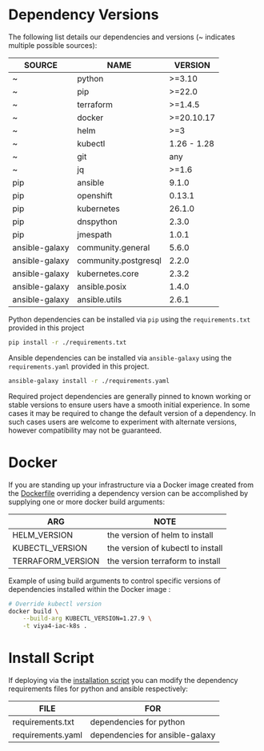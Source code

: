 # Dependency Versions

The following list details our dependencies and versions (~ indicates multiple possible sources):

| SOURCE         | NAME                 | VERSION     |
|----------------|----------------------|-------------|
| ~              | python               | >=3.10      |
| ~              | pip                  | >=22.0      |
| ~              | terraform            | >=1.4.5     |
| ~              | docker               | >=20.10.17  |
| ~              | helm                 | >=3         |
| ~              | kubectl              | 1.26 - 1.28 |
| ~              | git                  | any         |
| ~              | jq                   | >=1.6       |
| pip            | ansible              | 9.1.0       |
| pip            | openshift            | 0.13.1      |
| pip            | kubernetes           | 26.1.0      |
| pip            | dnspython            | 2.3.0       |
| pip            | jmespath             | 1.0.1       |
| ansible-galaxy | community.general    | 5.6.0       |
| ansible-galaxy | community.postgresql | 2.2.0       |
| ansible-galaxy | kubernetes.core      | 2.3.2       |
| ansible-galaxy | ansible.posix        | 1.4.0       |
| ansible-galaxy | ansible.utils        | 2.6.1       |

Python dependencies can be installed via `pip` using the `requirements.txt` provided in this project

```bash
pip install -r ./requirements.txt 
```
Ansible dependencies can be installed via `ansible-galaxy` using the `requirements.yaml` provided in this project.

```bash
ansible-galaxy install -r ./requirements.yaml
```

Required project dependencies are generally pinned to known working or stable versions to ensure users have a smooth initial experience. In some cases it may be required to change the default version of a dependency. In such cases users are welcome to experiment with alternate versions, however compatibility may not be guaranteed.

# Docker

If you are standing up your infrastructure via a Docker image created from the [Dockerfile](../../Dockerfile) overriding a dependency version can be accomplished by supplying one or more docker build arguments:

| ARG               | NOTE                              |
|-------------------|-----------------------------------|
| HELM_VERSION      | the version of helm to install    |
| KUBECTL_VERSION   | the version of kubectl to install |
| TERRAFORM_VERSION | the version terraform to install  |

Example of using build arguments to control specific versions of dependencies installed within the Docker image :
```bash
# Override kubectl version
docker build \
	--build-arg KUBECTL_VERSION=1.27.9 \
	-t viya4-iac-k8s .
```

# Install Script

If deploying via the [installation script](./ScriptUsage.md) you can modify the dependency requirements files for python and ansible respectively:

| FILE              | FOR                             |
|-------------------|---------------------------------|
| requirements.txt  | dependencies for python         |
| requirements.yaml | dependencies for ansible-galaxy |

